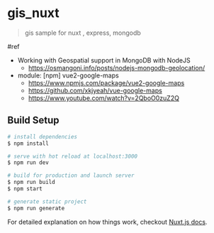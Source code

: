 # gis_nuxt

> gis sample for nuxt , express, mongodb

#ref

- Working with Geospatial support in MongoDB with NodeJS
   - https://osmangoni.info/posts/nodejs-mongodb-geolocation/
- module: [npm] vue2-google-maps
   - https://www.npmjs.com/package/vue2-google-maps
   - https://github.com/xkjyeah/vue-google-maps
   - https://www.youtube.com/watch?v=2QboO0zuZ2Q 

## Build Setup

``` bash
# install dependencies
$ npm install

# serve with hot reload at localhost:3000
$ npm run dev

# build for production and launch server
$ npm run build
$ npm start

# generate static project
$ npm run generate
```

For detailed explanation on how things work, checkout [Nuxt.js docs](https://nuxtjs.org).
